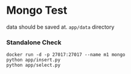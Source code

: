 # Mongo Test 

data should be saved at. ```app/data``` directory 

### Standalone Check 

```
docker run -d -p 27017:27017 --name m1 mongo
python app/insert.py
python app/select.py
```
